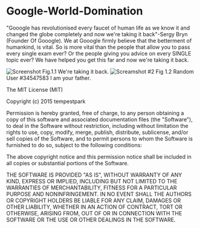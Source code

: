 # Google-World-Domination
"Gooogle has revolutionised every faucet of human life as we know it and changed the globe completely and now we're taking it back"-Sergy Bryn (Founder Of Gooogle).
We at Gooogle firmly believe that the betterment of humankind, is vital. So is more vital than the people that 
allow you to pass every single exam ever? Or the people giving you advice on every SINGLE topic ever? We have helped
you get this far and now we're taking it back.

![Screenshot](http://i.imgur.com/yhol7yl.png)
Fig.1.1 We're taking it back.
![Screamshot #2](http://i.imgur.com/7SqyD3K.png)
Fig 1.2 Random User #34547583 I am your father.

The MIT License (MIT)

Copyright (c) 2015 tempestpark

Permission is hereby granted, free of charge, to any person obtaining a copy
of this software and associated documentation files (the "Software"), to deal
in the Software without restriction, including without limitation the rights
to use, copy, modify, merge, publish, distribute, sublicense, and/or sell
copies of the Software, and to permit persons to whom the Software is
furnished to do so, subject to the following conditions:

The above copyright notice and this permission notice shall be included in
all copies or substantial portions of the Software.

THE SOFTWARE IS PROVIDED "AS IS", WITHOUT WARRANTY OF ANY KIND, EXPRESS OR
IMPLIED, INCLUDING BUT NOT LIMITED TO THE WARRANTIES OF MERCHANTABILITY,
FITNESS FOR A PARTICULAR PURPOSE AND NONINFRINGEMENT. IN NO EVENT SHALL THE
AUTHORS OR COPYRIGHT HOLDERS BE LIABLE FOR ANY CLAIM, DAMAGES OR OTHER
LIABILITY, WHETHER IN AN ACTION OF CONTRACT, TORT OR OTHERWISE, ARISING FROM,
OUT OF OR IN CONNECTION WITH THE SOFTWARE OR THE USE OR OTHER DEALINGS IN
THE SOFTWARE.
